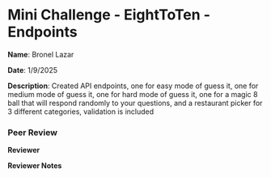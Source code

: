 #   Mini Challenge - EightToTen - Endpoints

**Name**: Bronel Lazar

**Date**: 1/9/2025

**Description**: Created API endpoints, one for easy mode of guess it, one for medium mode of guess it, one for hard mode of guess it, one for a magic 8 ball that will respond randomly to your questions, and a restaurant picker for 3 different categories, validation is included 

### Peer Review

**Reviewer** 

**Reviewer Notes** 
